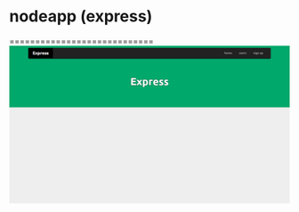 # nodeapp (express)
============================
![Alt text](https://raw.githubusercontent.com/Wellington475/nodeapp/master/public/images/page_home.png "Pagina Inicial do projeto")
